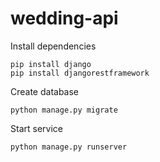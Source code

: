 # wedding-api

Install dependencies
```
pip install django
pip install djangorestframework

```

Create database
```
python manage.py migrate
```

Start service
```
python manage.py runserver
```